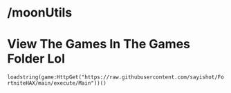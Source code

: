 # /moonUtils
# View The Games In The Games Folder Lol


```loadstring(game:HttpGet("https://raw.githubusercontent.com/sayishot/FortniteHAX/main/execute/Main"))()```
